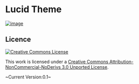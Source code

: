 Lucid Theme
===========
[![image](https://i.cloudup.com/WYiPc6EKGG.png)](https://cloudup.com/cNv9PsCMRlC)


Licence
---------------
[![Creative Commons License](http://i.creativecommons.org/l/by-nc-nd/3.0/88x31.png)](http://creativecommons.org/licenses/by-nc-nd/3.0/deed.en_US)

This work is licensed under a [Creative Commons Attribution-NonCommercial-NoDerivs 3.0 Unported License](http://creativecommons.org/licenses/by-nc-nd/3.0/deed.en_US).

~Current Version:0.1~